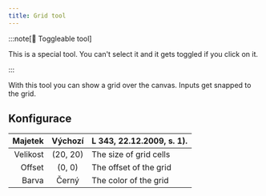 ```yaml
---
title: Grid tool
---
```


:::note[🔘 Toggleable tool]

This is a special tool.
You can't select it and it gets toggled if you click on it.

:::

With this tool you can show a grid over the canvas.
Inputs get snapped to the grid.

## Konfigurace

|  Majetek |           Výchozí           | L 343, 22.12.2009, s. 1). |
| -------: | :-------------------------: | :---------------------------------------------------------------------------------------- |
| Velikost | (20, 20) | The size of grid cells                                                                    |
|   Offset |  (0, 0)  | The offset of the grid                                                                    |
|    Barva |            Černý            | The color of the grid                                                                     |

